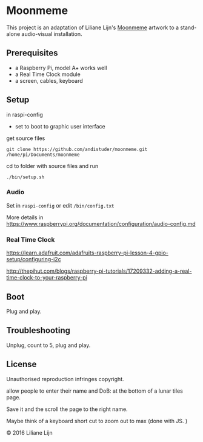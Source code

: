 # Moonmeme

This project is an adaptation of Liliane Lijn's [Moonmeme](http://www.lilianelijn.com/portfolio-item/moonmeme/) artwork to a stand-alone audio-visual installation.

## Prerequisites
- a Raspberry Pi, model A+ works well
- a Real Time Clock module
- a screen, cables, keyboard

## Setup

in raspi-config
- set to boot to graphic user interface

get source files

```
git clone https://github.com/andistuder/moonmeme.git /home/pi/Documents/moonmeme
```
cd to folder with source files and run

```
./bin/setup.sh
```

### Audio

Set in `raspi-config` or edit `/bin/config.txt`

More details in
https://www.raspberrypi.org/documentation/configuration/audio-config.md

### Real Time Clock

https://learn.adafruit.com/adafruits-raspberry-pi-lesson-4-gpio-setup/configuring-i2c

http://thepihut.com/blogs/raspberry-pi-tutorials/17209332-adding-a-real-time-clock-to-your-raspberry-pi

## Boot

Plug and play.

## Troubleshooting

Unplug, count to 5, plug and play.

## License

Unauthorised reproduction infringes copyright.

allow people to enter their name and DoB:
at the bottom of a lunar tiles page.

Save it and the scroll the page to the right name.

Maybe think of a keyboard short cut to zoom out to max  (done with JS. )

© 2016 Liliane Lijn

